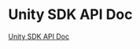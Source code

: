 # Unity SDK API Doc

<Toc />

[Unity SDK API Doc](https://sdkdocs.easemob.com/apidoc/unity/index.html)
